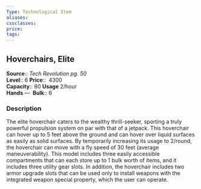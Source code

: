 ```yaml
---
Type: Technological Item
aliases:
cssclasses:
price: 
tags:
---
```

## Hoverchairs, Elite

**Source**:: _Tech Revolution pg. 50_  
**Level**:: 6
**Price**::  4300  
**Capacity**:: 80 **Usage** 2/hour  
**Hands** — 
**Bulk**:: 6

### Description

The elite hoverchair caters to the wealthy thrill-seeker, sporting a truly powerful propulsion system on par with that of a jetpack. This hoverchair can hover up to 5 feet above the ground and can hover over liquid surfaces as easily as solid surfaces. By temporarily increasing its usage to 2/round, the hoverchair can move with a fly speed of 30 feet (average maneuverability). This model includes three easily accessible compartments that can each store up to 1 bulk worth of items, and it includes three utility gear slots. In addition, the hoverchair includes two armor upgrade slots that can be used only to install weapons with the integrated weapon special property, which the user can operate.